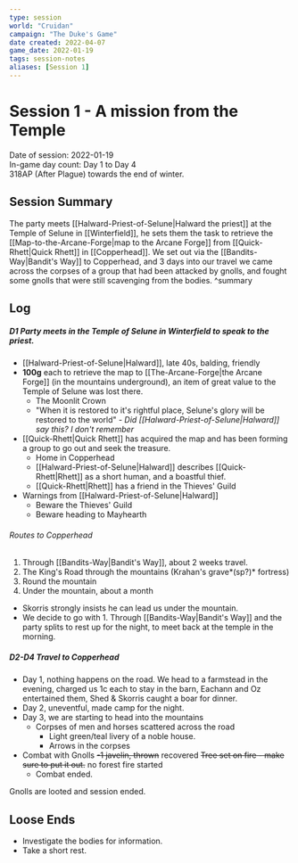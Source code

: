 ```yaml
---
type: session
world: "Cruidan"
campaign: "The Duke's Game"
date created: 2022-04-07
game_date: 2022-01-19
tags: session-notes
aliases: [Session 1]
---
```

# Session 1 - A mission from the Temple
Date of session: 2022-01-19  
In-game day count: Day 1 to Day 4  
318AP (After Plague) towards the end of winter.  

## Session Summary
The party meets [[Halward-Priest-of-Selune|Halward the priest]] at the Temple of Selune in [[Winterfield]], he sets them the task to retrieve the [[Map-to-the-Arcane-Forge|map to the Arcane Forge]] from [[Quick-Rhett|Quick Rhett]] in [[Copperhead]]. We set out via the [[Bandits-Way|Bandit's Way]] to Copperhead, and 3 days into our travel we came across the corpses of a group that had been attacked by gnolls, and fought some gnolls that were still scavenging from the bodies. ^summary

## Log
##### D1 Party meets in the Temple of Selune in Winterfield to speak to the priest.
- [[Halward-Priest-of-Selune|Halward]], late 40s, balding, friendly
- **100g** each to retrieve the map to [[The-Arcane-Forge|the Arcane Forge]] (in the mountains underground), an item of great value to the Temple of Selune was lost there.
	- The Moonlit Crown
	- "When it is restored to it's rightful place, Selune's glory will be restored to the world" - *Did [[Halward-Priest-of-Selune|Halward]] say this? I don't remember*
- [[Quick-Rhett|Quick Rhett]] has acquired the map and has been forming a group to go out and seek the treasure.
	- Home in Copperhead
	- [[Halward-Priest-of-Selune|Halward]] describes [[Quick-Rhett|Rhett]] as a short human, and a boastful thief.
	- [[Quick-Rhett|Rhett]] has a friend in the Thieves' Guild
- Warnings from [[Halward-Priest-of-Selune|Halward]]
	- Beware the Thieves' Guild
	- Beware heading to Mayhearth

###### Routes to Copperhead
1. Through [[Bandits-Way|Bandit's Way]], about 2 weeks travel.
2. The King's Road through the mountains (Krahan's grave*(sp?)* fortress)
3. Round the mountain
4. Under the mountain, about a month

- Skorris strongly insists he can lead us under the mountain.
- We decide to go with 1. Through [[Bandits-Way|Bandit's Way]] and the party splits to rest up for the night, to meet back at the temple in the morning.

##### D2-D4 Travel to Copperhead
- Day 1, nothing happens on the road. We head to a farmstead in the evening, charged us 1c each to stay in the barn, Eachann and Oz entertained them, Shed & Skorris caught a boar for dinner.
- Day 2, uneventful, made camp for the night.
- Day 3, we are starting to head into the mountains
	- Corpses of men and horses scattered across the road
		- Light green/teal livery of a noble house.
		- Arrows in the corpses
- Combat with Gnolls
		~~-1 javelin, thrown~~ recovered
		 ~~Tree set on fire - make sure to put it out.~~ no forest fire started
	- Combat ended.

Gnolls are looted and session ended.

## Loose Ends
- Investigate the bodies for information.
- Take a short rest.
